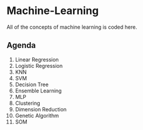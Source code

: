 # Machine-Learning
All of the concepts of machine learning is coded here.

## Agenda
1. Linear Regression 
2. Logistic Regression
3. KNN
4. SVM
5. Decision Tree
6. Ensemble Learning
7. MLP
8. Clustering
9. Dimension Reduction
10. Genetic Algorithm  
11. SOM